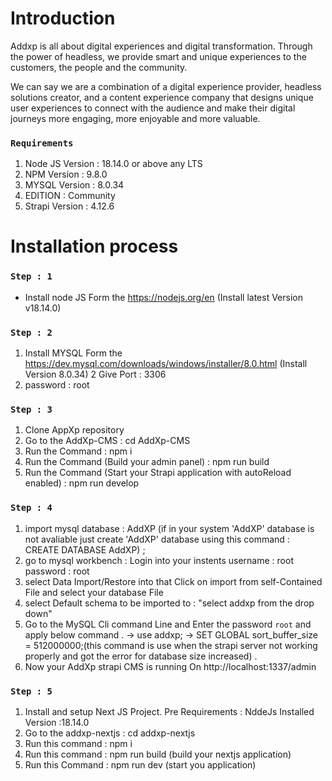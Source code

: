 # Introduction

Addxp is all about digital experiences and digital transformation. Through the power of headless, we provide smart and unique experiences to the customers, the people and the community.

We can say we are a combination of a digital experience provider, headless solutions creator, and a content experience company that designs unique user experiences to connect with the audience and make their digital journeys more engaging, more enjoyable and more valuable.

### `Requirements`

1. Node JS Version : 18.14.0 or above any LTS
2. NPM Version : 9.8.0
3. MYSQL Version : 8.0.34
4. EDITION : Community
5. Strapi Version : 4.12.6

# Installation process

### `Step : 1 `

- Install node JS Form the https://nodejs.org/en (Install latest Version v18.14.0)

### `Step : 2 `

1. Install MYSQL Form the https://dev.mysql.com/downloads/windows/installer/8.0.html (Install Version 8.0.34)
   2 Give Port : 3306
2. password : root

### `Step : 3 `

1. Clone AppXp repository
2. Go to the AddXp-CMS : cd AddXp-CMS
3. Run the Command : npm i
4. Run the Command (Build your admin panel) : npm run build
5. Run the Command (Start your Strapi application with autoReload enabled) : npm run develop

### `Step : 4 `

1. import mysql database : AddXP (if in your system 'AddXP' database is not avaliable just create 'AddXP' database using this command : CREATE DATABASE AddXP) ;
2. go to mysql workbench :
   Login into your instents
   username : root
   password : root
3. select Data Import/Restore into that Click on import from self-Contained File and select your database File
4. select Default schema to be imported to : "select addxp from the drop down"
5. Go to the MySQL Cli command Line and Enter the password `root` and apply below command .
   -> use addxp;
   -> SET GLOBAL sort_buffer_size = 512000000;(this command is use when the strapi server not working properly and got the error for database size increased) .
6. Now your AddXp strapi CMS is running On http://localhost:1337/admin

### `Step : 5 `

1. Install and setup Next JS Project.
   Pre Requirements : NddeJs Installed Version :18.14.0
2. Go to the addxp-nextjs : cd addxp-nextjs
3. Run this command : npm i
4. Run this command : npm run build (build your nextjs application)
5. Run this Command : npm run dev (start you application)
